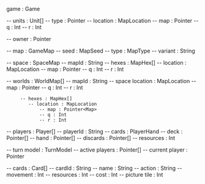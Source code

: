 game : Game

-- units : Unit[]
   -- type : Pointer<Card>
   -- location : MapLocation
      -- map : Pointer<Map>
      -- q : Int
      -- r : Int

   -- owner : Pointer<Player>

-- map : GameMap
   -- seed : MapSeed
      -- type : MapType
	     -- variant : String

   -- space : SpaceMap
      -- mapId : String
         -- hexes : MapHex[]
            -- location : MapLocation
	            -- map : Pointer<Map>
	            -- q : Int
	            -- r : Int

   -- worlds : WorldMap[]
         -- mapId : String
         -- space location : MapLocation
            -- map : Pointer<Map>
            -- q : Int
            -- r : Int

         -- hexes : MapHex[]
            -- location : MapLocation
	            -- map : Pointer<Map>
	            -- q : Int
	            -- r : Int

-- players : Player[]
   -- playerId : String
   -- cards : PlayerHand
      -- deck : Pointer<Card>[]
      -- hand : Pointer<Card>[]
      -- discards : Pointer<Card>[]
   -- resources : Int

-- turn model : TurnModel
   -- active players : Pointer<Player>[]
   -- current player : Pointer<Player>

-- cards : Card[]
   -- cardId : String
   -- name : String
   -- action : String
   -- movement : Int
   -- resources : Int
   -- cost : Int
   -- picture tile : Int

